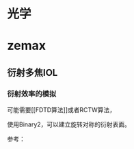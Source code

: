 # 光学

# zemax 

## 衍射多焦IOL

### 衍射效率的模拟

可能需要[[FDTD算法]]或者RCTW算法，



使用Binary2，可以建立旋转对称的衍射表面。

参考：

[^1]: @ZemaxYanSheDuoJiaoJiaoCheng

